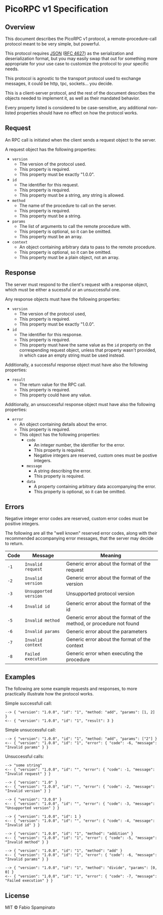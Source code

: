 # PicoRPC v1 Specification

## Overview

This document describes the PicoRPC v1 protocol, a remote-procedure-call protocol meant to be very simple, but powerful.

This protocol requires [JSON](https://www.json.org/json-en.html) ([RFC 4627](https://www.ietf.org/rfc/rfc4627.txt)) as the serialization and deserialization format, but you may easily swap that out for something more appropriate for your use case to customize the protocol to your specific needs.

This protocol is agnostic to the transport protocol used to exchange messages, it could be http, tpc, sockets... you decide.

This is a client-server protocol, and the rest of the document describes the objects needed to implement it, as well as their mandated behavior.

Every property listed is considered to be case-sensitive, any additional non-listed properties should have no effect on how the protocol works.

## Request

An RPC call is initiated when the client sends a request object to the server.

A request object has the following properties:

- `version`
  - The version of the protocol used.
  - This property is required.
  - This property must be exactly "1.0.0".
- `id`
  - The identifier for this request.
  - This property is required.
  - This property must be a string, any string is allowed.
- `method`
  - The name of the procedure to call on the server.
  - This property is required.
  - This property must be a string.
- `params`
  - The list of arguments to call the remote procedure with.
  - This property is optional, so it can be omitted.
  - This property must be an array.
- `context`
  - An object containing arbitrary data to pass to the remote procedure.
  - This property is optional, so it can be omitted.
  - This property must be a plain object, not an array.

## Response

The server must respond to the client's request with a response object, which must be either a sucessful or an unsuccessful one.

Any response objects must have the following properties:

- `version`
  - The version of the protocol used,
  - This property is required.
  - This property must be exactly "1.0.0".
- `id`
  - The identifier for this response.
  - This property is required.
  - This property must have the same value as the `id` property on the correspending request object, unless that property wasn't provided, in which case an empty string must be used instead.

Additionally, a successful response object must have also the following properties:

- `result`
  - The return value for the RPC call.
  - This property is required.
  - This property could have any value.

Additionally, an unsuccessful response object must have also the following properties:

- `error`
  - An object containing details about the error.
  - This property is required.
  - This object has the following properties:
    - `code`
      - An integer number, the identifier for the error.
      - This property is required.
      - Negative integers are reserved, custom ones must be postive integers.
    - `message`
      - A string describing the error.
      - This property is required.
    - `data`
      - A property containing arbitrary data accompanying the error.
      - This property is optional, so it can be omitted.

## Errors

Negative integer error codes are reserved, custom error codes must be positive integers.

The following are all the "well known" reserved error codes, along with their recommended accompanying error messages, that the server may decide to return.

| Code | Message               | Meaning                                                              |
| ---- | --------------------- | -------------------------------------------------------------------- |
| `-1` | `Invalid request`     | Generic error about the format of the request                        |
| `-2` | `Invalid version`     | Generic error about the format of the version                        |
| `-3` | `Unsupported version` | Unsupported protocol version                                         |
| `-4` | `Invalid id`          | Generic error about the format of the id                             |
| `-5` | `Invalid method`      | Generic error about the format of the method, or procedure not found |
| `-6` | `Invalid params`      | Generic error about the parameters                                   |
| `-7` | `Invalid context`     | Generic error about the format of the context                        |
| `-8` | `Failed execution`    | Generic error when executing the procedure                           |

## Examples

The following are some example requests and responses, to more practically illustrate how the protocol works.

Simple successfull call:

```
--> { "version": "1.0.0", "id": "1", "method: "add", "params": [1, 2] }
<-- { "version": "1.0.0", "id": "1", "result": 3 }
```

Simple unsuccessful call:

```
--> { "version": "1.0.0", "id": "1", "method: "add", "params": ["2"] }
<-- { "version": "1.0.0", "id": "1", "error": { "code": -6, "message": "Invalid params" } }
```

Unsuccessful calls:

```
--> "some string"
<-- { "version": "1.0.0", "id": "", "error": { "code": -1, "message": "Invalid request" } }

--> { "version": "1.0" }
<-- { "version": "1.0.0", "id": "", "error": { "code": -2, "message": "Invalid version" } }

--> { "version": "3.0.0" }
<-- { "version": "1.0.0", "id": "", "error": { "code": -3, "message": "Unsupported version" } }

--> { "version": "1.0.0", "id": 1 }
<-- { "version": "1.0.0", "id": "", "error": { "code": -4, "message": "Invalid id" } }

--> { "version": "1.0.0", "id": "1", "method": "addition" }
<-- { "version": "1.0.0", "id": "1", "error": { "code": -5, "message": "Invalid method" } }

--> { "version": "1.0.0", "id": "1", "method": "add" }
<-- { "version": "1.0.0", "id": "1", "error": { "code": -6, "message": "Invalid params" } }

--> { "version": "1.0.0", "id": "1", "method": "divide", "params": [0, 0] }
<-- { "version": "1.0.0", "id": "1", "error": { "code": -7, "message": "Failed execution" } }
```

## License

MIT © Fabio Spampinato

